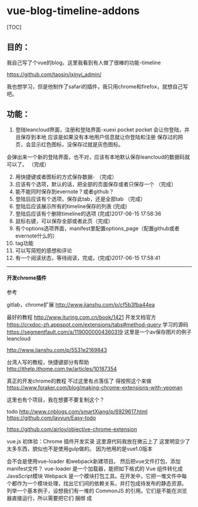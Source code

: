 # vue-blog-timeline-addons 

[TOC]

## 目的：
我自己写了个vue的blog，这里我看到有人做了很棒的功能-timeline

https://github.com/taosin/ixinyi_admin/

我也想学习，但是他制作了safari的插件，我只用chrome和firefox，就想自己写吧。

## 功能：
1. 登陆leancloud界面，注册和登陆界面-xuexi pocket
pocket 会让你登陆，并且保存到本地
应该是如果没有本地用户信息就让你登陆和注册
保存过的网页，会显示红色图标，没保存过就是灰色图标。

会弹出来一个新的登陆界面，也不对，应该有本地默认保存leancloud的数据码就可以了。
（完成）

2. 用快捷键或者图标的方式保存数据- （完成）
3. 应该有个选项，默认的话，把全部的页面保存或者只保存一个 （完成）
4. 能不能同时保存到evernote？或者github？
5. 登陆后应该有个选项，保存此tab，还是全部tab （完成）
6. 登陆后应该展示所有的timeline保存的列表 (完成)
7. 登陆后应该有个删除timeline的选项 (完成)2017-06-15 17:58:36
8. 鼠标右键，可以保存全部或者此页（完成）
9. 有个options选项界面，manifest里配置options_page（配置github或者evernote什么的）
10. tag功能
11. 可以写简短的感想和评论
12. 有一个阅读状态，等待阅读，完成，(完成)2017-06-15 17:58:41

****

#### 开发chrome插件
参考

gitlab，chrome扩展
http://www.jianshu.com/p/cf5b3fba44ea

最好的教程
http://www.ituring.com.cn/book/1421
开发文档官方
https://crxdoc-zh.appspot.com/extensions/tabs#method-query
学习的源码
https://segmentfault.com/a/1190000004360319
这里是一个av保存图片的例子leancloud

http://www.jianshu.com/p/5531e2169843


台湾人写的教程，快捷键部分有帮助
http://ithelp.ithome.com.tw/articles/10187354

真正的开发chrome的教程
 不过这里有点落伍了
 得按照这个来做
 https://www.foraker.com/blog/making-chrome-extensions-with-yeoman
 
 这里也有个项目，我在想要不要复制这个？
 
 todo
 http://www.cnblogs.com/smartXiang/p/6929617.html
https://github.com/lavyun/Easy-todo

https://github.com/airloy/objective-chrome-extension

vue.js 初体验：Chrome 插件开发实录
这里源代码我放在微云上了
这里明显少了太多东西，貌似也不是使用gulp做的。
因为他用的是vue1.0版本

会不会是使用vue-loader 和webpack新建项目。
然后把vue文件打包，添加manifest文件？
vue-loader 是一个加载器，能把如下格式的 Vue 组件转化成JavaScript模块
Webpack 是一个模块打包工具。在开发中，它把一堆文件中每个都作为一个模块处理，找出它们间的依赖关系，并打包成待发布的静态资源。
列举一个基本例子，设想我们有一堆的 CommonJS 的引用。它们是不能在浏览器直接运行，所以需要把它们 捆绑 成 <script> 标记内的单一文件。Webpack 就能按照 require() 调用的依赖关系为我们做到这点。

我意识到，我以前一直专注于npm run dev

但是其实应该是npm run build 是否也可以？
这是不是就把vue文件打包成一个html文件了？
然后把这个放进去就可以了？

npm init 就生成了package文件了
npm run build 就生成了一个dist文件夹，里面有个build.js文件，
而且index.html里插入了这个js文件。
不过文件目录需要变成./dist 才可以。而且图片的目录貌似是错误的。

https://www.mmxiaowu.com/article/5848227ed4352863efb55463

这里的问题6就是答案

不过看来vue就是这样子了。
现在的问题是，chrome插件源码下载下来，打包到dist？
还是？

放弃了，使用vue来开发chrome插件了。
直接用js来写也未尝不可，反正也很简单。

chrome开发教程
http://www.cnblogs.com/pingfan1990/p/4560215.html
知乎上chrome开发教程资源帖子
https://www.zhihu.com/question/20179805

##### 1.配置manifest文件

https://developer.chrome.com/extensions/manifest
完整属性表


permissions 这个以后再配置 "contextMenus" 添加右键菜单，notifications,桌面提醒，cookies 
options_page 这个是默认右键的选项，可选。指定options_page属性后，扩展图标上的右键菜单会包含“选项”链接
这里如果设置了，但是为空的话，控制台里会出现乱码的。
也可以在pop.html添加这句话
```html
<meta http-equiv="Content-Type" content="text/html; charset=UTF-8" />
```
background 这个是默认常驻后台的，常用的是子属性，scripts，这里添加jquery,或者leancloud，这个配置可以改变右键菜单
不过leancloud的sdk包里，av.js和av-min.js不知道有什么区别？貌似就是min是对的
chrome_url_overrides 可以自定义的页面替换 Chrome 相应默认的页面，比如新标签页（newtab）、书签页面（bookmarks）和历史记录（history）。
不过这个等以后，可以给自己的博客，设置一下
content_scripts : 访问和修改页面dom
当一个插件运作的时候，会注入js，这个可以在devtool，sources,content scripts看到
比如pocket是一个编译好的文件。
favorate image是一个data_persistents.js文件

我想使用bootstrap，貌似直接使用就可以了吧。
先下载jquery和bootstrap文件,放进包里
然后在background里添加了jquery
popup 里引用bootstrap jquery

```html
  <script src="js/jquery-3.2.1.min.js"></script>
  <script src="js/bootstrap.min.js"></script>
  <link rel="stylesheet" href="css/bootstrap.min.css" />
```
这样就可以了

##### 2. popup页面

应该就一个注册或者额登陆的界面
从后台获取本地有没有登陆数据，如果有的话，那么就显示用户名

popup js文件

运行的时候新建了一个leancloud对象
获取av.currentUser,如果没有那么就onUserLoginStateChanged 这个方法
这个方法有if else。如果true，那么就表明currentUser并不是空，
然后再进行判断，是否authenticated，这个我没用过呢。
test if user logged in and session token is valid
什么时候isauthenticated 是true？什么时候是false？

cookie session token的区别
session是会话，放在服务器里敏感数据，cookie是本地用户数据。

authenticated true的话，


如果是false，那么就新建一个LocalStorage方法：然后传递消息给backgroundjs文件。
传递的是一个classname 字段。

https://crxdoc-zh.appspot.com/apps/messaging

popupjs无疑是启动了信号。
但是数据的存储storage全部都在data_persistent里
为了要达到这么目的，源码做的方式是：
在popup里发一个消息，给backgroundjs.
backgroundjs,启动data_psersistent的方法，把新建的storage，init了。
为什么要这么绕来绕去？
难道就不能在popupjs里，直接进行localstorage的建设么？
因为鼠标右键添加了一个功能，就是保存图片数据，所以这个方法就卸载background文件里。
所以要在background文件里，就要操作本地数据。
所以，需要popup之后，发送消息过来。

##### 3. login界面，register界面 (完成)

只有个标题： 返回（这个使用a标签来做了，href 变成popup.html）
还有input和output，还有个登陆按钮。
添加login.js文件。
新建了一个currentUser变量，并且登陆AV返回的loginedUser返回给了currentUser。
新见识到的是，当登陆成功之后，使用了window.location.href = './login.html'
跳转到popup界面

这里有两个问题：
1. currentUser怎么传过去？其他js怎么获取currentUser？是全局么？
currentUser 并没有被传送过去，只是做做样子罢了。
实际上，关键代码是new LeanCloudStorage().initStorage();
这一句，这一句初始化了一个av-这个av在backgroundjs里，然后login引用了这个。
之后使用了这个av，登陆，那么这个av里的currentuser就不是空了，
之后回到popup的时候那么就可以渲染用户名了。
2. 新建了一个leancloudStorage,init干什么？
每一个页面等于是独立的html和js文件。
所以需要init

消息传递文档：
https://crxdoc-zh.appspot.com/apps/messaging

##### 4. bg.js-添加右键菜单项
产生了一个问题：
就是background.js我在background里注册了。
但是当我试图使用jquery的￥ready的时候发现没反应。
而直接写上就有反应。
这是怎么回事？
其实是有反应的，但是console得在扩展界面里才能看到，因为bg是运行在后台的。

这里一个是添加了右键菜单，一个是添加了一个监视器
storage，这个以后再看看。

backgroundpage 页面可以在扩展程序界面里，检查视图里可以看到

##### 5. data_persistent.js

这里一个LeanCloudStorage这个方法包装了所有leancloud的方法。
popupjs会调用这里的例子，并且init一个对象
这个必须要调用在popup.html里才行

##### 6. 保存的逻辑是怎样的？
在popup里，有一个保存的按钮。
我应该在哪里出发保存，并且上传到leancloud的动作呢？
是在popup的全部做完？
还是只是发送一个消息？
发送消息给backgroundjs完成？
background调用datapersistent里的方法完成？
这样的话是不是等于和鼠标右键统一起来了？
消息内容是什么？是保存当前tab还是全部tab的选项？

![mark](http://oc2aktkyz.bkt.clouddn.com/markdown/20170614/011745768.png)

这里有个radio checkbox，当选择一个然后按下保存之后，
popupjs，发出一个message，给backgroundjs。
接收保存的类型之后，query方法获取当前tab或者全部tabs。
然后调用data——persistent里，storage的save方法来向leancloud上传数据

这一套代码，在鼠标右键里简单复用就可以了。

##### 7. 添加快捷键界面

http://ithelp.ithome.com.tw/articles/10187354
思路就是 使用commands.onCommand.addListener 来监控按键。
然后在manifest里command里设置

我在想，直接写死呢？还是让用户自己选择快捷键呢?
还是直接写死算了。简单点
alt+q alt+w

manifest里写快捷键，然后去backgroundjs里填写逻辑。
也就10行左右。

##### 8. 展示数据，并且分页
分页有点头痛。
leancloud他一次查询是默认100，最多1000条数据的。
我固然可以分时段，分查询返回的数量状态获取全部数据。
但是我在想，这样未免太麻烦了。
我可不可以只查询总数，而生成分页。
一开始只展示前20个数据。
当点击分页后再请求并展示下一个数据？
但是似乎这也有点麻烦。
全部数据下载下来应该其实也没多大才对吧。

https://segmentfault.com/q/1010000005150169

我选择，请求所有数据，并且用按钮来刷新展示元素。
bootstrap只提供了样式，我还得自己修改样式，也不是不可以。
但是能偷懒就偷懒吧。

试试这个插件吧
http://esimakin.github.io/twbs-pagination/

![mark](http://oc2aktkyz.bkt.clouddn.com/markdown/20170615/033333246.png)

##### 9. 阅读状态和删除功能
大部分功能都在popupjs里完成的。
逻辑很简单，展示的数据条加上一个checkbox，还有改变状态的按钮和删除的按钮
打上勾按钮出发操作。
jquery来操作的，因为用原生js实在是太麻烦了。

![mark](http://oc2aktkyz.bkt.clouddn.com/markdown/20170615/180211326.png)

##### 10. 用户登陆系统bug
用户保存的信息我一开始是用AV.User.current()来设置的。
但是发现这个动作是在background里进行，可是，在popup里logtout，并不等于在background里退出。
av.init是全局的，只需要一次初始化就可以了。
但是login，logout，涉及到的av.user是需要在每一个html和js里，都要初始化一边的，因为chrome并不共享数据。


#### 开发firefox插件

##### 参考

参考copy urls export 这个插件


https://github.com/kashiif/copy-urls-expert

![mark](http://oc2aktkyz.bkt.clouddn.com/markdown/20170608/143022489.png)

这个会在浏览器上有个图标，还有下拉菜单，
并且tab的右键添加一个选项，可以选择只保存这个网页或者保存整个用户组

![mark](http://oc2aktkyz.bkt.clouddn.com/markdown/20170608/143039061.png)

官方教程
https://developer.mozilla.org/zh-CN/Add-ons

##### 关于firefox的知识

mozilia打算使用webextensions来统一开发标准。

https://developer.mozilla.org/zh-CN/Add-ons/WebExtensions/Porting_from_Google_Chrome
这里有移植chrome的教程。先试一下。

https://developer.mozilla.org/zh-CN/Add-ons/WebExtensions/Your_first_WebExtension
这是新建的第一个教程，后台遇到firefox主页，就给页面border添加一个红色样式。
貌似和chrome没什么区别。
看看第二个教程